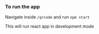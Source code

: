 ### To run the app

Navigate inside `/qrcode` and run `npm start`

This will run react app in development mode
